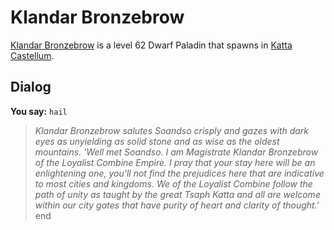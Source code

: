 # Klandar Bronzebrow



[Klandar Bronzebrow](/npc/160157) is a level 62 Dwarf Paladin that spawns in [Katta Castellum](/zone/160).



## Dialog

**You say:** `hail`



>*Klandar Bronzebrow salutes Soandso crisply and gazes with dark eyes as unyielding as solid stone and as wise as the oldest mountains. 'Well met Soandso. I am Magistrate Klandar Bronzebrow of the Loyalist Combine Empire. I pray that your stay here will be an enlightening one, you'll not find the prejudices here that are indicative to most cities and kingdoms. We of the Loyalist Combine follow the path of unity as taught by the great Tsaph Katta and all are welcome within our city gates that have purity of heart and clarity of thought.'*
end
